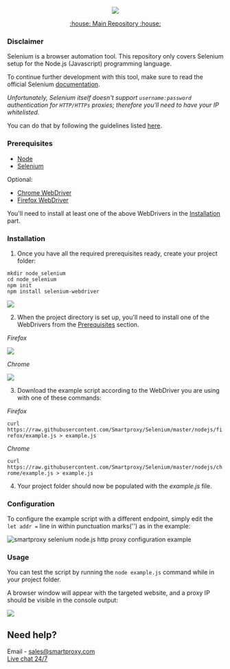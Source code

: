 <p align="center">
    <a href="https://smartproxy.com/"><img src="https://snipboard.io/3IyORg.jpg"></a>
  </a>
</p>

<p align="center">
    <a href="https://github.com/Smartproxy/Smartproxy"> :house: Main Repository :house: </a>
</p>

### Disclaimer

Selenium is a browser automation tool. This repository only covers Selenium setup for the Node.js (Javascript) programming language.

To continue further development with this tool, make sure to read the official Selenium [documentation](https://github.com/SeleniumHQ/selenium/tree/master/javascript/node/selenium-webdriver).

*Unfortunately, Selenium itself doesn't support `username:password` authentication for `HTTP/HTTPs` proxies; therefore you'll need to have your IP whitelisted.*

You can do that by following the guidelines listed [here](https://help.smartproxy.com/docs/residential-authentication-methods).

### Prerequisites

- [Node](https://nodejs.org/en/download/)
- [Selenium](https://github.com/SeleniumHQ/selenium/tree/master/javascript/node/selenium-webdriver#installation)

Optional:
- [Chrome WebDriver](https://www.npmjs.com/package/chromedriver#building-and-installing)
- [Firefox WebDriver](https://www.npmjs.com/package/geckodriver#install)

You'll need to install at least one of the above WebDrivers in the [Installation](#installation) part.

### Installation

1. Once you have all the required prerequisites ready, create your project folder:

```
mkdir node_selenium
cd node_selenium
npm init
npm install selenium-webdriver
```
<img src="https://i.imgur.com/53kgOXn.png">

2. When the project directory is set up, you'll need to install one of the WebDrivers from the [Prerequisites](#prerequisites) section.

*Firefox*

<img src="https://i.imgur.com/I9czv1a.png">

*Chrome*

<img src="https://i.imgur.com/ALgnAQf.png">

3. Download the example script according to the WebDriver you are using with one of these commands: 

*Firefox*

```curl https://raw.githubusercontent.com/Smartproxy/Selenium/master/nodejs/firefox/example.js > example.js```

*Chrome*

```curl https://raw.githubusercontent.com/Smartproxy/Selenium/master/nodejs/chrome/example.js > example.js```

4. Your project folder should now be populated with the *example.js* file.

### Configuration

To configure the example script with a different endpoint, simply edit the `let addr =` line in within punctuation marks('') as in the example:

<img src="https://i.imgur.com/rBL5rWw.png" alt="smartproxy selenium node.js http proxy configuration example">

### Usage

You can test the script by running the `node example.js` command while in your project folder.

A browser window will appear with the targeted website, and a proxy IP should be visible in the console output:

<img src="https://i.imgur.com/7Na6wEN.png">

## Need help?
Email - sales@smartproxy.com
<br><a href="https://direct.lc.chat/12092754/">Live chat 24/7</a>
